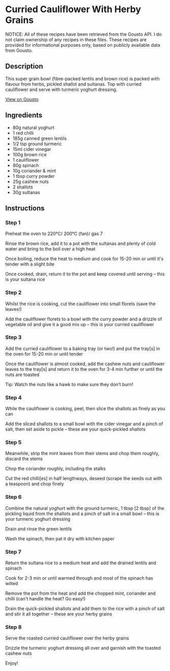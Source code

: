 # Curried Cauliflower With Herby Grains

NOTICE: All of these recipes have been retrieved from the Gousto API. I do not claim ownership of any recipes in these files. These recipes are provided for informational purposes only, based on publicly available data from Gousto.

## Description

This super grain bowl (fibre-packed lentils and brown rice) is packed with flavour from herbs, pickled shallot and sultanas. Top with curried cauliflower and serve with turmeric yoghurt dressing.

[View on Gousto](https://www.gousto.co.uk/recipes/cookbook/indian-cauliflower-grains-with-turmeric-yoghurt-dressing)

## Ingredients

- 80g natural yoghurt
- 1 red chilli
- 185g canned green lentils
- 1/2 tsp ground turmeric
- 15ml cider vinegar
- 100g brown rice
- 1 cauliflower
- 80g spinach
- 10g coriander & mint
- 1 tbsp curry powder
- 25g cashew nuts
- 2 shallots
- 30g sultanas

## Instructions


### Step 1

Preheat the oven to 220°C/ 200°C (fan)/ gas 7

Rinse the brown rice, add it to a pot with the sultanas and plenty of cold water and bring to the boil over a high heat

Once boiling, reduce the heat to medium and cook for 15-20 min or until it's tender with a slight bite

Once cooked, drain, return it to the pot and keep covered until serving – this is your sultana rice


### Step 2

Whilst the rice is cooking, cut the cauliflower into small florets (save the leaves!)

Add the cauliflower florets to a bowl with the curry powder and a drizzle of vegetable oil and give it a good mix up – this is your curried cauliflower


### Step 3

Add the curried cauliflower to a baking tray (or two!) and put the tray<span class="text-danger">[s] </span>in the oven for 15-20 min or until tender

Once the cauliflower is almost cooked, add the cashew nuts and cauliflower leaves to the tray<span class="text-danger">[s]</span> and return it to the oven for 3-4 min further or until the nuts are toasted

Tip: Watch the nuts like a hawk to make sure they don’t burn!


### Step 4

While the cauliflower is cooking, peel, then slice the shallots as finely as you can

Add the sliced shallots to a small bowl with the cider vinegar and a pinch of salt, then set aside to pickle – these are your quick-pickled shallots


### Step 5

Meanwhile, strip the mint leaves from their stems and chop them roughly, discard the stems

Chop the coriander roughly, including the stalks

Cut the red chilli<span class="text-danger">[es]</span> in half lengthways, deseed (scrape the seeds out with a teaspoon) and chop finely


### Step 6

Combine the natural yoghurt with the ground turmeric, 1 tbsp <span class="text-danger">[2 tbsp]</span> of the pickling liquid from the shallots and a pinch of salt in a small bowl – this is your turmeric yoghurt dressing

Drain and rinse the green lentils

Wash the spinach, then pat it dry with kitchen paper


### Step 7

Return the sultana rice to a medium heat and add the drained lentils and spinach

Cook for 2-3 min or until warmed through and most of the spinach has wilted

Remove the pot from the heat and add the chopped mint, coriander and chilli (can't handle the heat? Go easy!)

Drain the quick-pickled shallots and add them to the rice with a pinch of salt and stir it all together – these are your herby grains

### Step 8

Serve the roasted curried cauliflower over the herby grains

Drizzle the turmeric yoghurt dressing all over and garnish with the toasted cashew nuts

Enjoy!


